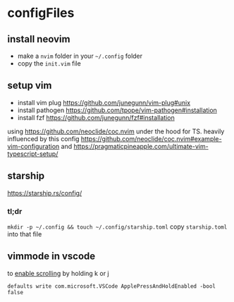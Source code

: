 # configFiles

## install neovim
- make a `nvim` folder in your `~/.config` folder
- copy the `init.vim` file

## setup vim
- install vim plug https://github.com/junegunn/vim-plug#unix
- install pathogen https://github.com/tpope/vim-pathogen#installation
- install fzf https://github.com/junegunn/fzf#installation

using https://github.com/neoclide/coc.nvim under the hood for TS. heavily influenced by this config
https://github.com/neoclide/coc.nvim#example-vim-configuration
and 
https://pragmaticpineapple.com/ultimate-vim-typescript-setup/


## starship
https://starship.rs/config/

### tl;dr

`mkdir -p ~/.config && touch ~/.config/starship.toml`
copy `starship.toml` into that file

## vimmode in vscode
to [enable scrolling](https://knowledgebase.constantcontact.com/articles/KnowledgeBase/12509-Mac-Vertical-Scroll-Bars-Missing-From-Toolbar?lang=en_US) by holding k or j
```
defaults write com.microsoft.VSCode ApplePressAndHoldEnabled -bool false
```
